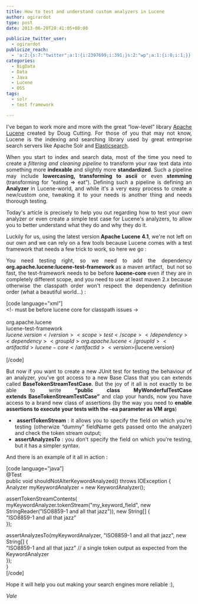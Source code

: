 ```yaml
---
title: How to test and understand custom analyzers in Lucene
author: ogirardot
type: post
date: 2013-06-20T20:41:05+00:00

publicize_twitter_user:
  - ogirardot
publicize_reach:
  - 'a:2:{s:7:"twitter";a:1:{i:2397699;i:391;}s:2:"wp";a:1:{i:0;i:1;}}'
categories:
  - BigData
  - Data
  - Java
  - Lucene
  - OSS
tags:
  - solr
  - test framework

---
```

<p style="text-align:justify;">
  I've began to work more and more with the great &#8220;low-level&#8221; library <a href="https://lucene.apache.org">Apache Lucene</a> created by Doug Cutting. For those of you that may not know, Lucene is the indexing and searching library used by great entreprise search servers like Apache Solr and <a href="elasticsearch.org">Elasticsearch</a>.
</p>
<!--more-->

<p style="text-align:justify;">
  When you start to index and search data, most of the time you need to create a <em>filtering and cleaning pipeline </em>to transform your raw text data into something more <strong>indexable </strong>and slightly more <strong>standardized</strong>. Such a pipeline may include <strong>lowercasing, transforming to ascii </strong>or even<strong> stemming </strong>(transforming for &#8220;eating => eat&#8221;). Defining such a pipeline is defining an <strong>Analyzer </strong>in Lucene-world, and while it's a very easy process to create a new/custom one, tweaking it to your needs is another thing and needs thorough testing.<b><br /> </b>
</p>

<p style="text-align:justify;">
  Today's article is precisely to help you out regarding how to test your own analyzer or even create a simple test case for Lucene's analyzers, to allow you to better understand what they do and why they do it.
</p>

<p style="text-align:justify;">
  Luckily for us, using the latest version<strong> Apache Lucene 4.1</strong>, we're not left on our own and we can rely on a few tools because Lucene comes with a test framework that needs a few trick to work, so here we go :
</p>

<p style="text-align:justify;">
  You need testing right, so we need to add the dependency <b>org.apache.lucene:lucene-test-framework </b>as a maven artifact,  but not so fast, the test-framework needs to be before <strong>lucene-core </strong>even if they are in completely different scope, and you need to use at least maven 2.x because otherwise the classpath order won't respect the dependency definition order (what a beautiful world...) :
</p>

[code language=&#8221;xml&#8221;]  
<!- must be before lucene core for classpath issues ->  
<dependency>  
<groupId>org.apache.lucene</groupId>  
<artifactId>lucene-test-framework</artifactId>  
<version>${lucene.version}</version>  
<scope>test</scope>  
</dependency>  
<dependency>  
<groupId>org.apache.lucene</groupId>  
<artifactId>lucene-core</artifactId>  
<version>${lucene.version}</version>  
</dependency>  
[/code]

<p style="text-align:justify;">
  But now if you want to create a new JUnit test for testing the behaviour of an analyzer, you've got access to a new Base Class that you can extends called <strong>BaseTokenStreamTestCase</strong>. But the joy of it all is not exactly to be able to write <strong>&#8220;public class MyWonderfulTestCase extends <strong>BaseTokenStreamTestCase&#8221;</strong></strong> and clap your hands, now you have access to a brand new class of assertions (by the way you need to <strong>enable assertions to execute your tests with the -ea parameter as VM</strong> <strong>args</strong>)
</p>

<ul style="text-align:justify;">
  <li>
     <strong>assertTokenStream </strong>: it allows you to specify the field on which you're testing (otherwize &#8220;dummy&#8221; fieldName gets passed onto the analyzer) and check the token stream output;
  </li>
  <li>
    <strong>assertAnalyzesTo </strong>: you don't specify the field on which you're testing, but it has a simpler syntax.
  </li>
</ul>

<p style="text-align:justify;">
  And there is an example of it all in action :
</p>

[code language=&#8221;java&#8221;]  
@Test  
public void shouldNotAlterKeywordAnalyzed() throws IOException {  
Analyzer myKeywordAnalyzer = new KeywordAnalyzer();

assertTokenStreamContents(  
myKeywordAnalyzer.tokenStream("my\_keyword\_field", new StringReader("ISO8859-1 and all that jazz")), new String[] {  
"ISO8859-1 and all that jazz"  
});

assertAnalyzesTo(myKeywordAnalyzer, "ISO8859-1 and all that jazz", new String[] {  
"ISO8859-1 and all that jazz" // a single token output as expected from the KeywordAnalyzer  
});  
}  
[/code]

Hope it will help you out making your search engines more reliable :),

_Vale_